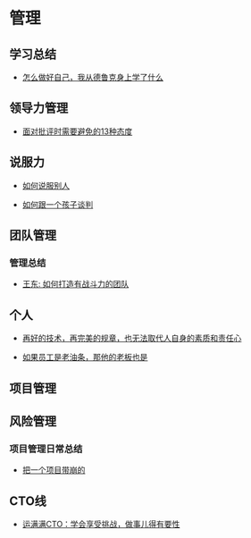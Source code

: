 
# 管理

## 学习总结
- [怎么做好自己，我从德鲁克身上学了什么](https://github.com/liangxiong/liang.tech/blob/master/manage/2019/0421.md)


## 领导力管理
- [面对批评时需要避免的13种态度](https://github.com/liangxiong/liang.tech/blob/master/manage/leadership/criticize_reaction.md)

## 说服力
- [如何说服别人](https://github.com/liangxiong/liang.tech/blob/master/manage/leadership/persuasiveness.md)

- [如何跟一个孩子谈判](https://github.com/liangxiong/liang.tech/blob/master/manage/leadership/child.md)

## 团队管理
### 管理总结
- [王东: 如何打造有战斗力的团队
](https://mp.weixin.qq.com/s?__biz=MzIxMzEzMjM5NQ==&mid=2651031426&idx=1&sn=b488fffb9d0313712e308e2e74a9d5a4)


## 个人
- [再好的技术，再完美的规章，也无法取代人自身的素质和责任心
](https://mp.weixin.qq.com/s?__biz=MzIxMzEzMjM5NQ==&mid=2651031295&idx=1&sn=70ace530739e2b7d8c392af622519c64)

- [如果员工是老油条，那他的老板也是
](https://mp.weixin.qq.com/s?__biz=MzIxMzEzMjM5NQ==&mid=2651031876&idx=1&sn=7192f79887ccb24e014dbc378b58d687)

## 项目管理

## 风险管理

### 项目管理日常总结
- [把一个项目带崩的](https://mp.weixin.qq.com/s?__biz=MzIwMzY1OTU1NQ==&mid=2247484979&idx=1&sn=9682355f7ed2789415796d862360f5ba)

## CTO线
- [运满满CTO：学会享受挑战，做事儿得有要性](https://github.com/liangxiong/liang.tech/blob/master/manage/2018/0626.md)
